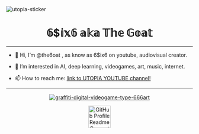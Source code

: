 
<img src="https://i.ibb.co/cQ7Rn2c/utopia-sticker.png" alt="utopia-sticker" border="0">

<h1 align="center">
  𝟞$𝕚𝕩𝟞 𝕒𝕜𝕒 𝕋𝕙𝕖 𝔾𝕠𝕒𝕥
</h1>

<hr>



- 👋 Hi, I’m @the6oat , as know as 6$ix6 on youtube, audiovisual creator.


 
- 👀 I’m interested in AI, deep learning, videogames, art, music, internet.


 
- 📫 How to reach me: [link to UTOPIA YOUTUBE channel!](https://www.youtube.com/channel/UCuu4F8ciHltIPsShWrMvyEA)





<hr>

<p align="center">
<a href="https://ibb.co/dPw7RGF"><img src="https://i.ibb.co/0CRQxhT/graffiti-digital-videogame-type-666art.jpg" alt="graffiti-digital-videogame-type-666art" border="0"></a>
</p>


  <p align="center">
  <a href="https://the6oat.github.io/">
    <img alt="GitHub Profile Readme Generator" src="https://user-images.githubusercontent.com/84877781/120053824-a8eb0280-c02c-11eb-9f5d-41ba26cb0b2b.png" width="60" /></a>
</p>








